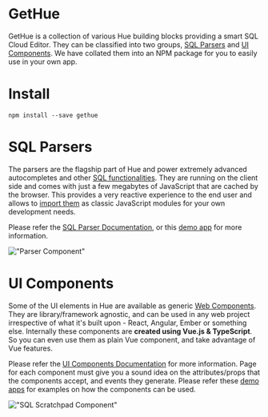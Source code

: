 # GetHue
GetHue is a collection of various Hue building blocks providing a smart SQL Cloud Editor. They can be classified into two groups, [SQL Parsers](#sql-parsers) and [UI Components](#ui-components). We have collated them into an NPM package for you to easily use in your own app.

# Install

    npm install --save gethue

# SQL Parsers

The parsers are the flagship part of Hue and power extremely advanced autocompletes and other [SQL functionalities](https://docs.gethue.com/user/querying/#autocomplete). They are running on the client side and comes with just a few megabytes of JavaScript that are cached by the browser. This provides a very reactive experience to the end user and allows to [import them](https://docs.gethue.com/developer/parsers#using-hue-parsers-in-your-project) as classic JavaScript modules for your own development needs.

Please refer the [SQL Parser Documentation](https://docs.gethue.com/developer/parsers/), or this [demo app](https://github.com/cloudera/hue/tree/master/tools/examples/api/hue_dep) for more information.

!["Parser Component"](https://cdn.gethue.com/uploads/2020/07/parser_component.png)

# UI Components

Some of the UI elements in Hue are available as generic [Web Components](https://developer.mozilla.org/en-US/docs/Web/Web_Components). They are library/framework agnostic, and can be used in any web project irrespective of what it's built upon - React, Angular, Ember or something else. Internally these components are **created using Vue.js & TypeScript**. So you can even use them as plain Vue component, and take advantage of Vue features.

Please refer the [UI Components Documentation](https://docs.gethue.com/developer/components/) for more information. Page for each component must give you a sound idea on the attributes/props that the components accept, and events they generate. Please refer these [demo apps](https://github.com/cloudera/hue/tree/master/tools/examples/components) for examples on how the components can be used.

!["SQL Scratchpad Component"](https://cdn.gethue.com/uploads/2020/02/quick-query-component.jpg)
